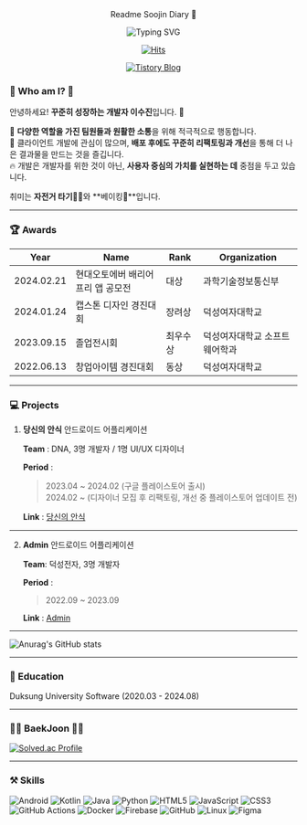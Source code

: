 <div align="center">
  Readme Soojin Diary 👋

  ![Typing SVG](https://readme-typing-svg.demolab.com/?lines=Nice+to+meet+you!;I'm+studying+to+become+a+client+developer+😊;&font=Fira%20Code&center=true&width=600&height=50&duration=4000&pause=1000)
  
  [![Hits](https://hits.seeyoufarm.com/api/count/incr/badge.svg?url=https%3A%2F%2Fgithub.com%2FSoojin-Lee-01&count_bg=%2379C83D&title_bg=%23555555&icon=&icon_color=%23E7E7E7&title=hits&edge_flat=false)](https://github.com/Soojin-Lee-01)
  
  [![Tistory Blog](https://img.shields.io/badge/Tistory-Blog-FFA500?style=for-the-badge&logo=Blog&logoColor=white)](https://sojinlee1004.tistory.com/)
</div>

### 🙌 Who am I? 🙌

안녕하세요! **꾸준히 성장하는 개발자 이수진**입니다. 👋

🌱 **다양한 역할을 가진 팀원들과 원활한 소통**을 위해 적극적으로 행동합니다.  
👀 클라이언트 개발에 관심이 많으며, **배포 후에도 꾸준히 리팩토링과 개선**을 통해 더 나은 결과물을 만드는 것을 즐깁니다.  
🔥 개발은 개발자를 위한 것이 아닌, **사용자 중심의 가치를 실현하는 데** 중점을 두고 있습니다.

취미는 **자전거 타기🚴‍♂️**와 **베이킹🍪**입니다.

---

### 🏆 Awards

| Year       | Name                     | Rank    | Organization             |
|------------|--------------------------|---------|--------------------------|
| 2024.02.21 | 현대오토에버 배리어프리 앱 공모전 | 대상    | 과학기술정보통신부       |
| 2024.01.24 | 캡스톤 디자인 경진대회   | 장려상  | 덕성여자대학교           |
| 2023.09.15 | 졸업전시회               | 최우수상 | 덕성여자대학교 소프트웨어학과 |
| 2022.06.13 | 창업아이템 경진대회      | 동상    | 덕성여자대학교           |

---

### 💻 Projects

1. **당신의 안식** 안드로이드 어플리케이션
   
   **Team** : DNA, 3명 개발자 / 1명 UI/UX 디자이너
   
   **Period** :
   > 2023.04 ~ 2024.02 (구글 플레이스토어 출시)  
   > 2024.02 ~ (디자이너 모집 후 리팩토링, 개선 중 플레이스토어 업데이트 전)
   
   **Link** : [당신의 안식](https://play.google.com/store/apps/details?id=com.dna.beyoureyes&hl=ko)

------------------------------------------------------------------------------------
2. **Admin** 안드로이드 어플리케이션
   
   **Team**: 덕성전자, 3명 개발자
   
   **Period** :
   > 2022.09 ~ 2023.09

   **Link** : [Admin](https://www.dbpia.co.kr/journal/articleDetail?nodeId=NODE11723274)

--------------------------------------------------------------------------------------

![Anurag's GitHub stats](https://github-readme-stats.vercel.app/api?username=Soojin-Lee-01&show_icons=true&theme=radical)

---

### 🏫 Education

Duksung University Software (2020.03 - 2024.08)

---

### 👩‍💻 BaekJoon 👩‍💻

[![Solved.ac Profile](http://mazassumnida.wtf/api/v2/generate_badge?boj=sojinlee1004)](https://solved.ac/sojinlee1004)

---

### ⚒️ Skills

![Android](https://img.shields.io/badge/Android-3DDC84?style=for-the-badge&logo=Android&logoColor=white)
![Kotlin](https://img.shields.io/badge/Kotlin-7F52FF?style=for-the-badge&logo=Kotlin&logoColor=white)
![Java](https://img.shields.io/badge/java-007396?style=for-the-badge&logo=OpenJDK&logoColor=white)
![Python](https://img.shields.io/badge/Python-3776AB?style=for-the-badge&logo=Python&logoColor=white)
![HTML5](https://img.shields.io/badge/HTML5-E34F26?style=for-the-badge&logo=HTML5&logoColor=white)
![JavaScript](https://img.shields.io/badge/JavaScript-F7DF1E?style=for-the-badge&logo=JavaScript&logoColor=white)
![CSS3](https://img.shields.io/badge/CSS3-1572B6?style=for-the-badge&logo=CSS3&logoColor=white)
![GitHub Actions](https://img.shields.io/badge/GitHub%20Actions-2088FF?style=for-the-badge&logo=GitHub%20Actions&logoColor=white)
![Docker](https://img.shields.io/badge/docker-%230db7ed.svg?style=for-the-badge&logo=docker&logoColor=white)
![Firebase](https://img.shields.io/badge/Firebase-FFCA28?style=for-the-badge&logo=Firebase&logoColor=white)
![GitHub](https://img.shields.io/badge/github-181717?style=for-the-badge&logo=github&logoColor=white)
![Linux](https://img.shields.io/badge/linux-FCC624?style=for-the-badge&logo=linux&logoColor=black)
![Figma](https://img.shields.io/badge/Figma-F24E1E?style=for-the-badge&logo=Figma&logoColor=white)
